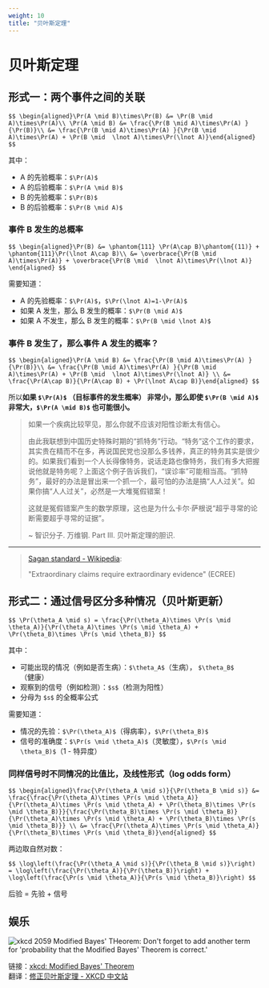 ```yaml
---
weight: 10
title: "贝叶斯定理"
---
```


# 贝叶斯定理

## 形式一：两个事件之间的关联

`$$
\begin{aligned}\Pr(A \mid B)\times\Pr(B) &= \Pr(B \mid A)\times\Pr(A)\\
\Pr(A \mid B) &= \frac{\Pr(B \mid A)\times\Pr(A) }{\Pr(B)}\\
&= \frac{\Pr(B \mid A)\times\Pr(A) }{\Pr(B \mid A)\times\Pr(A) + \Pr(B \mid  \lnot A)\times\Pr(\lnot A)}\end{aligned}
$$`

其中：

- A 的先验概率：`$\Pr(A)$`
- A 的后验概率：`$\Pr(A \mid B)$`
- B 的先验概率：`$\Pr(B)$`
- B 的后验概率：`$\Pr(B \mid A)$`


### 事件 B 发生的总概率

`$$
\begin{aligned}\Pr(B) &= \phantom{111} \Pr(A\cap B)\phantom{(11)} + \phantom{111}\Pr(\lnot A\cap B)\\
&= \overbrace{\Pr(B \mid A)\times\Pr(A)} + \overbrace{\Pr(B \mid  \lnot A)\times\Pr(\lnot A)} \end{aligned}
$$`

需要知道：

- A 的先验概率：`$\Pr(A)$`，`$\Pr(\lnot A)=1-\Pr(A)$`
- 如果 A 发生，那么 B 发生的概率：`$\Pr(B \mid A)$`
- 如果 A 不发生，那么 B 发生的概率：`$\Pr(B \mid \lnot A)$`


### 事件 B 发生了，那么事件 A 发生的概率？

`$$
\begin{aligned}\Pr(A \mid B) &= \frac{\Pr(B \mid A)\times\Pr(A) }{\Pr(B)}\\
&= \frac{\Pr(B \mid A)\times\Pr(A) }{\Pr(B \mid A)\times\Pr(A) + \Pr(B \mid  \lnot A)\times\Pr(\lnot A)} \\
&= \frac{\Pr(A\cap B)}{\Pr(A\cap B) + \Pr(\lnot A\cap B)}\end{aligned}
$$`

所以**如果 `$\Pr(A)$` （目标事件的发生概率） 非常小，那么即使 `$\Pr(B \mid A)$` 非常大，`$\Pr(A \mid B)$` 也可能很小。**

> 如果一个疾病比较罕见，那么你就不应该对阳性诊断太有信心。
> 
> 由此我联想到中国历史特殊时期的“抓特务”行动。“特务”这个工作的要求，其实贵在精而不在多，再说国民党也没那么多钱养，真正的特务其实是很少的。如果我们看到一个人长得像特务，说话走路也像特务，我们有多大把握说他就是特务呢？上面这个例子告诉我们，“误诊率”可能相当高。“抓特务”，最好的办法是冒出来一个抓一个，最可怕的办法是搞“人人过关”。如果你搞“人人过关”，必然是一大堆冤假错案！
>
> 这就是冤假错案产生的数学原理，这也是为什么卡尔·萨根说“超乎寻常的论断需要超乎寻常的证据”。
>
> ~ 智识分子. 万维钢. Part III. 贝叶斯定理的胆识.

---

> [Sagan standard - Wikipedia](https://en.wikipedia.org/wiki/Sagan_standard):
> 
> "Extraordinary claims require extraordinary evidence" (ECREE)


## 形式二：通过信号区分多种情况（贝叶斯更新）

`$$
\Pr(\theta_A \mid s) = \frac{\Pr(\theta_A)\times \Pr(s \mid \theta_A)}{\Pr(\theta_A)\times \Pr(s \mid \theta_A) + \Pr(\theta_B)\times \Pr(s \mid \theta_B)}
$$`

其中：

- 可能出现的情况（例如是否生病）：`$\theta_A$`（生病）， `$\theta_B$`（健康）
- 观察到的信号（例如检测）：`$s$`（检测为阳性）
- 分母为 `$s$` 的全概率公式

需要知道：

- 情况的先验：`$\Pr(\theta_A)$`（得病率），`$\Pr(\theta_B)$`
- 信号的准确度：`$\Pr(s \mid \theta_A)$`（灵敏度），`$\Pr(s \mid \theta_B)$`（1 - 特异度）


### 同样信号时不同情况的比值比，及线性形式（log odds form）

`$$
\begin{aligned}\frac{\Pr(\theta_A \mid s)}{\Pr(\theta_B \mid s)}
&= \frac{\frac{\Pr(\theta_A)\times \Pr(s \mid \theta_A)}{\Pr(\theta_A)\times \Pr(s \mid \theta_A) + \Pr(\theta_B)\times \Pr(s \mid \theta_B)}}{\frac{\Pr(\theta_B)\times \Pr(s \mid \theta_B)}{\Pr(\theta_A)\times \Pr(s \mid \theta_A) + \Pr(\theta_B)\times \Pr(s \mid \theta_B)}} \\
&= \frac{\Pr(\theta_A)\times \Pr(s \mid \theta_A)}{\Pr(\theta_B)\times \Pr(s \mid \theta_B)}\end{aligned}
$$`

两边取自然对数：

`$$
\log\left(\frac{\Pr(\theta_A \mid s)}{\Pr(\theta_B \mid s)}\right) = \log\left(\frac{\Pr(\theta_A)}{\Pr(\theta_B)}\right) + \log\left(\frac{\Pr(s \mid \theta_A)}{\Pr(s \mid \theta_B)}\right)
$$`

后验 = 先验 + 信号


<!-- 
### 拟贝叶斯更新

[Bayes Rule as a Descriptive Model: The Representativeness Heuristic* | The Quarterly Journal of Economics | Oxford Academic](https://academic.oup.com/qje/article-abstract/95/3/537/1934441?redirectedFrom=fulltext)

当一个人做决定不完全遵循贝叶斯时，可以建模为

`$$
\log\left(\frac{\Pr(\theta_A \mid s)}{\Pr(\theta_B \mid s)}\right) =  \alpha \cdot \log\left(\frac{\Pr(\theta_A)}{\Pr(\theta_B)}\right) + \beta(\theta) \cdot \log\left(\frac{\Pr(s \mid \theta_A)}{\Pr(s \mid \theta_B)}\right)
$$`

或

`$$
\log\left(\frac{\Pr(\theta_A \mid s)}{\Pr(\theta_B \mid s)}\right) =  \alpha \cdot \log\left(\frac{\Pr(\theta_A)}{\Pr(\theta_B)}\right) + \beta \cdot \log\left(\frac{\Pr(s \mid \theta_A)}{\Pr(s \mid \theta_B)}\right) + \gamma \cdot m(\theta)
$$`

其中：

- 对先验的重视程度：`$\alpha$`
- 对信号的重视程度：`$\beta$`
- 额外动机：`$\beta(\theta)$$或$$\gamma \cdot m(\theta)$`
 -->


## 娱乐

![xkcd 2059 Modified Bayes' THeorem: Don't forget to add another term for 'probability that the Modified Bayes' Theorem is correct.'](https://imgs.xkcd.com/comics/modified_bayes_theorem_2x.png)

链接：[xkcd: Modified Bayes' Theorem](https://xkcd.com/2059/)  
翻译：[修正贝叶斯定理 - XKCD 中文站](https://xkcd.in/comic?lg=cn&id=2059)
